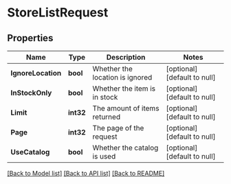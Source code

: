 # StoreListRequest

## Properties
Name | Type | Description | Notes
------------ | ------------- | ------------- | -------------
**IgnoreLocation** | **bool** | Whether the location is ignored | [optional] [default to null]
**InStockOnly** | **bool** | Whether the item is in stock | [optional] [default to null]
**Limit** | **int32** | The amount of items returned | [optional] [default to null]
**Page** | **int32** | The page of the request | [optional] [default to null]
**UseCatalog** | **bool** | Whether the catalog is used | [optional] [default to null]

[[Back to Model list]](../README.md#documentation-for-models) [[Back to API list]](../README.md#documentation-for-api-endpoints) [[Back to README]](../README.md)


